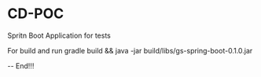 # CD-POC
Spritn Boot Application for tests

For build and run
gradle build && java -jar build/libs/gs-spring-boot-0.1.0.jar

-- End!!!

